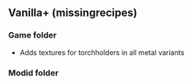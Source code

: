 ## Vanilla+ (missingrecipes)

### Game folder

- Adds textures for torchholders in all metal variants

### Modid folder
